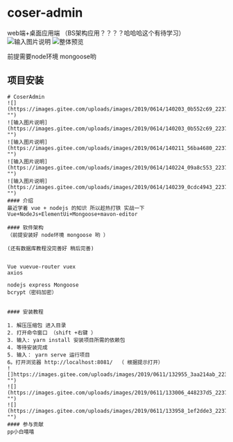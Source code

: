 # coser-admin
web端+桌面应用端    （BS架构应用？？？？哈哈哈这个有待学习）
![输入图片说明](https://images.gitee.com/uploads/images/2019/0614/135211_93915955_2237344.jpeg "coser-admin web端 桌面应用端（electron)  后端nodejs+mongoose数据库.jpg")
![整体预览](https://images.gitee.com/uploads/images/2019/0626/140724_ffcf6da2_2237344.jpeg "")

前提需要node环境 mongoose哟
## 项目安装

```
# CoserAdmin
![](https://images.gitee.com/uploads/images/2019/0614/140203_0b552c69_2237344.jpeg "")
![输入图片说明](https://images.gitee.com/uploads/images/2019/0614/140203_0b552c69_2237344.jpeg "")
![输入图片说明](https://images.gitee.com/uploads/images/2019/0614/140211_56ba4680_2237344.jpeg "")
![输入图片说明](https://images.gitee.com/uploads/images/2019/0614/140224_09a8c553_2237344.jpeg "")
![输入图片说明](https://images.gitee.com/uploads/images/2019/0614/140239_0cdc4943_2237344.jpeg "")
#### 介绍
最近学着 vue + nodejs 的知识 所以趁热打铁 实战一下
Vue+NodeJs+ElementUi+Mongoose+mavon-editor

#### 软件架构
（前提安装好 node环境 mongoose 哟 ）

(还有数据库教程没完善好 稍后完善)


Vue vuevue-router vuex 
axios

nodejs express Mongoose
bcrypt（密码加密）


#### 安装教程

1. 解压压缩包 进入目录
2. 打开命令窗口 （shift +右键 ）
3. 输入: yarn install 安装项目所需的依赖包
4. 等待安装完成 
5. 输入： yarn serve 运行项目
6。打开浏览器 http://localhost:8081/  （ 根据提示打开）
![]https://images.gitee.com/uploads/images/2019/0611/132955_3aa214ab_2237344.jpeg "")
![](https://images.gitee.com/uploads/images/2019/0611/133006_448237d5_2237344.jpeg "")
![](https://images.gitee.com/uploads/images/2019/0611/133958_1ef2dde3_2237344.jpeg "")
#### 参与贡献
pp小白嘻嘻 

